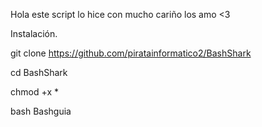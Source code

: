 Hola este script lo hice con mucho cariño los amo <3

Instalación.

git clone https://github.com/piratainformatico2/BashShark

cd BashShark

chmod +x *

bash Bashguia
